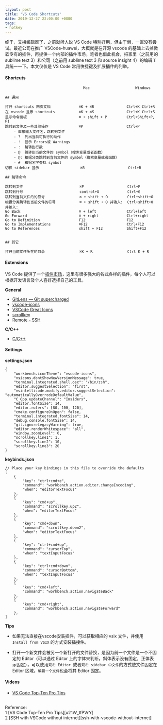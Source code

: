 ```yaml
---
layout: post
title: "VS Code Shortcuts"
date: 2019-12-27 22:00:00 +0800
tags:
- hotkey
---
```


终于，又换编辑器了，之前就听人说 VS Code 特别好用，但由于懒，一直没有尝试。最近公司在推广 VSCode-huawei，大概就是在开源 vscode 的基础上去掉微软专有的插件，再提供一个内部的插件市场。笔者也借此机会，把家里（之前用的 sublime text 3）和公司（之前用 sublime text 3 和 source insight 4）的编辑工具统一一下。本文仅仅是 VS Code 常用快捷键及扩展插件的列举。

<h4>Shortcuts</h4>


```
                                    Mac                     Windows

## 通用

打开 shortcuts 网页文档             ⌘K + ⌘R               Ctrl+K Ctrl+R
在 vscode 显示 shortcuts           ⌘K + ⌘S               Ctrl+K Ctrl+S
显示命令面板                        ⌘ + shift + P         Ctrl+Shift+P, F1
跳转到文件及一些其他操作              ⌘P                    Ctrl+P
    - 直接输入文件名，跳转到文件
    - ?  列出当前可执行的动作
    - !  显示 Errors或 Warnings
    - :  跳转到行数
    - @  跳转到当前文件的 symbol（搜索变量或者函数）
    - @: 根据分类跳转到当前文件的 symbol（搜索变量或者函数）
    - #  根据名字查找 symbol
切换 sidebar 显示                   ⌘B                    Ctrl+B

## 跳转命令

跳转到文件                          ⌘P                    Ctrl+P
跳转到行号                          control+G             Ctrl+G
跳转到当前文件的的符号                ⌘ + shift + O         Ctrl+shift+O
根据分类跳转到当前文件的符号           ⌘ + shift + O 并输入:  Ctrl+shift+O 并输入:
Go Back                           ⌘ + left              Ctrl+left
Go Forward                        ⌘ + right             Ctrl+right
Go to Definition                  F12                   F12
Go to Implementations             ⌘F12                  Ctrl+F12
Go to References                  shift + F12           Shift+F12


## 其它

打开当前文件所在的目录                ⌘K + R                Ctrl K + R

```

<h4>Extensions</h4>

VS Code 提供了一个[插件市场][marketplace]，这里有很多强大的各式各样的插件，每个人可以根据开发语言及个人喜好选择自己的工具。

**General**

- [GitLens — Git supercharged][gitlens]
- [vscode-icons][vscode-icons]
- [VSCode Great Icons][vscode-great-icons]
- [scrollkey][scrollkey]
- [Remote - SSH][remote-ssh]

**C/C++**

- [C/C++][ccpp]

<h4>Settings</h4>

**settings.json**

```
{
    "workbench.iconTheme": "vscode-icons",
    "vsicons.dontShowNewVersionMessage": true,
    "terminal.integrated.shell.osx": "/bin/zsh",
    "editor.suggestSelection": "first",
    "vsintellicode.modify.editor.suggestSelection": "automaticallyOverrodeDefaultValue",
    "C_Cpp.updateChannel": "Insiders",
    "editor.fontSize": 14,
    "editor.rulers": [80, 100, 120],
    "cmake.configureOnOpen": false,
    "terminal.integrated.fontSize": 14,
    "debug.console.fontSize": 14,
    "git.ignoreLegacyWarning": true,
    "editor.renderWhitespace": "all",
    "window.zoomLevel": 0,
    "scrollkey.line1": 1,
    "scrollkey.line2": 10,
    "scrollkey.line3": 20
}
```

**keybinds.json**

```
// Place your key bindings in this file to override the defaults
[
    {
        "key": "ctrl+cmd+e",
        "command": "workbench.action.editor.changeEncoding",
        "when": "editorTextFocus"
    },
    {
        "key": "cmd+up",
        "command": "scrollkey.up2",
        "when": "editorTextFocus"
    },
    {
        "key": "cmd+down",
        "command": "scrollkey.down2",
        "when": "editorTextFocus"
    },
    {
        "key": "ctrl+cmd+up",
        "command": "cursorTop",
        "when": "textInputFocus"
    },
    {
        "key": "ctrl+cmd+down",
        "command": "cursorBottom",
        "when": "textInputFocus"
    },
    {
        "key": "cmd+left",
        "command": "workbench.action.navigateBack"
    },
    {
        "key": "cmd+right",
        "command": "workbench.action.navigateForward"
    },
]
```

**Tips**

- 如果无法直接在vscode安装插件，可以获取相应的 vsix 文件，并使用 `Install from VSIX` 的方式安装插接件。

- 打开一个新文件会被另一个新打开的文件替换，是因为前一个文件是一个不固定的 Editor（可以通过 Editor 上的字体来判断，斜体表示没有固定，正体表示固定），可以使用`双击 Editor `或者`双击 sidebar 中文件`的方式使文件固定在 Editor 区域，`编辑一个文件`也会将其 Editor 固定。

<h4>Videos</h4>

- [VS Code Top-Ten Pro Tips][u21W_tfPVrY]

<br>
<span class="post-meta">
Reference:
</span>
<br>
<span class="post-meta">
1 [VS Code Top-Ten Pro Tips][u21W_tfPVrY]<br>
2 [SSH with VSCode without internet][ssh-with-vscode-without-internet]<br>
</span>

[u21W_tfPVrY]: https://www.youtube.com/watch?v=u21W_tfPVrY
[marketplace]: https://marketplace.visualstudio.com/VSCode
[gitlens]: https://marketplace.visualstudio.com/items?itemName=eamodio.gitlens
[vscode-icons]: https://marketplace.visualstudio.com/items?itemName=vscode-icons-team.vscode-icons
[vscode-great-icons]: https://marketplace.visualstudio.com/items?itemName=emmanuelbeziat.vscode-great-icons
[ccpp]: https://marketplace.visualstudio.com/items?itemName=ms-vscode.cpptools
[scrollkey]: https://marketplace.visualstudio.com/items?itemName=74th.scrollkey
[remote-ssh]: https://marketplace.visualstudio.com/items?itemName=ms-vscode-remote.remote-ssh
[ssh-with-vscode-without-internet]: https://stackoverflow.com/questions/56718453/ssh-with-vscode-without-internet